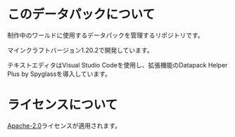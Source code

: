 # このデータパックについて
制作中のワールドに使用するデータパックを管理するリポジトリです。

マインクラフトバージョン1.20.2で開発しています。

テキストエディタはVisual Studio Codeを使用し、拡張機能のDatapack Helper Plus by Spyglassを導入しています。

# ライセンスについて
[Apache-2.0](LICENSE)ライセンスが適用されます。
